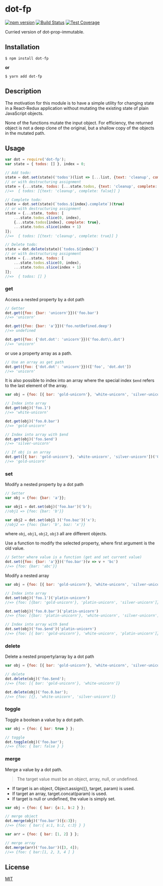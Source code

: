 # dot-fp

[![npm version](https://img.shields.io/npm/v/dot-fp.svg)](https://www.npmjs.com/package/dot-fp)
[![Build Status](https://travis-ci.org/leonardodino/dot-fp.svg)](https://travis-ci.org/leonardodino/dot-fp)
[![Test Coverage](https://codecov.io/gh/leonardodino/dot-fp/branch/master/graph/badge.svg)](https://codecov.io/gh/leonardodino/dot-fp)

Curried version of dot-prop-immutable.

## Installation

```shell
$ npm install dot-fp
```

**or**

```shell
$ yarn add dot-fp
```

## Description

The motivation for this module is to have a simple utility for changing state in a React-Redux application without mutating the existing state of plain JavaScript objects.

None of the functions mutate the input object. For efficiency, the returned object is not a deep clone of the original, but a shallow copy of the objects in the mutated path.


## Usage

```javascript
var dot = require('dot-fp');
var state = { todos: [] }, index = 0;

// Add todo:
state = dot.set(state)('todos')(list => [...list, {text: 'cleanup', complete: false}])
// or with destructuring assignment
state = {...state, todos: [...state.todos, {text: 'cleanup', complete: false}]};
//=>  { todos: [{text: 'cleanup', complete: false}] }

// Complete todo:
state = dot.set(state)(`todos.${index}.complete`)(true)
// or with destructuring assignment
state = {...state, todos: [
	...state.todos.slice(0, index),
	{...state.todos[index], complete: true},
	...state.todos.slice(index + 1)
]};
//=>  { todos: [{text: 'cleanup', complete: true}] }

// Delete todo:
state = dot.delete(state)(`todos.${index}`)
// or with destructuring assignment
state = {...state, todos: [
	...state.todos.slice(0, index),
	...state.todos.slice(index + 1)
]};
//=>  { todos: [] }
```
### get

Access a nested property by a dot path

```javascript
// Getter
dot.get({foo: {bar: 'unicorn'}})('foo.bar')
//=> 'unicorn'

dot.get({foo: {bar: 'a'}})('foo.notDefined.deep')
//=> undefined

dot.get({foo: {'dot.dot': 'unicorn'}})('foo.dot\\.dot')
//=> 'unicorn'
```


or use a property array as a path.

```javascript
// Use an array as get path
dot.get({foo: {'dot.dot': 'unicorn'}})(['foo', 'dot.dot'])
//=> 'unicorn'
```


It is also possible to index into an array where the special index `$end` refers to the last element of the array.

```javascript
var obj = {foo: [{ bar: 'gold-unicorn'}, 'white-unicorn', 'silver-unicorn']};

// Index into array
dot.get(obj)('foo.1')
//=> 'white-unicorn'

dot.get(obj)('foo.0.bar')
//=> 'gold-unicorn'

// Index into array with $end
dot.get(obj)('foo.$end')
//=> 'silver-unicorn'

// If obj is an array
dot.get([{ bar: 'gold-unicorn'}, 'white-unicorn', 'silver-unicorn'])('0.bar')
//=> 'gold-unicorn'

```


### set

Modify a nested property by a dot path

```javascript
// Setter
var obj = {foo: {bar: 'a'}};

var obj1 = dot.set(obj)('foo.bar')('b');
//obj1 => {foo: {bar: 'b'}}

var obj2 = dot.set(obj1 )('foo.baz')('x');
//obj2 => {foo: {bar: 'b', baz: 'x'}}
```

where `obj`, `obj1`, `obj2`, `obj3` all are different objects.



Use a function to modify the selected property, where first argument is the old value.

```javascript
// Setter where value is a function (get and set current value)
dot.set({foo: {bar: 'a'}})('foo.bar')(v => v + 'bc')
//=> {foo: {bar: 'abc'}}
```


Modify a nested array

```javascript
var obj = {foo: [{ bar: 'gold-unicorn'}, 'white-unicorn', 'silver-unicorn']};

// Index into array
dot.set(obj)('foo.1')('platin-unicorn')
//=> {foo: [{bar: 'gold-unicorn'}, 'platin-unicorn', 'silver-unicorn']}

dot.set(obj)('foo.0.bar')('platin-unicorn')
//=> {foo: [{bar: 'platin-unicorn'}, 'white-unicorn', 'silver-unicorn']}

// Index into array with $end
dot.set(obj)('foo.$end')('platin-unicorn')
//=> {foo: [{ bar: 'gold-unicorn'}, 'white-unicorn', 'platin-unicorn']}

```


### delete

Delete a nested property/array by a dot path

```javascript
var obj = {foo: [{ bar: 'gold-unicorn'}, 'white-unicorn', 'silver-unicorn']};

// delete
dot.delete(obj)('foo.$end');
//=> {foo: [{ bar: 'gold-unicorn'}, 'white-unicorn']}

dot.delete(obj)('foo.0.bar');
//=> {foo: [{}, 'white-unicorn', 'silver-unicorn']}
```

### toggle

Toggle a boolean a value by a dot path.

```javascript
var obj = {foo: { bar: true } };

// toggle
dot.toggle(obj)('foo.bar');
//=> {foo: { bar: false } }
```
### merge

Merge a value by a dot path.
> The target value must be an object, array, null, or undefined.

 * If target is an object, Object.assign({}, target, param) is used.
 * If target an array, target.concat(param) is used.
 * If target is null or undefined, the value is simply set.

```javascript
var obj = {foo: { bar: {a:1, b:2 } };

// merge object
dot.merge(obj)('foo.bar')({c:3});
//=> {foo: { bar:{ a:1, b:2, c:3} } }

var arr = {foo: { bar: [1, 2] } };

// merge array
dot.merge(arr)('foo.bar')([3, 4]);
//=> {foo: { bar:[1, 2, 3, 4 ] }
```

## License

[MIT](https://opensource.org/licenses/MIT)
